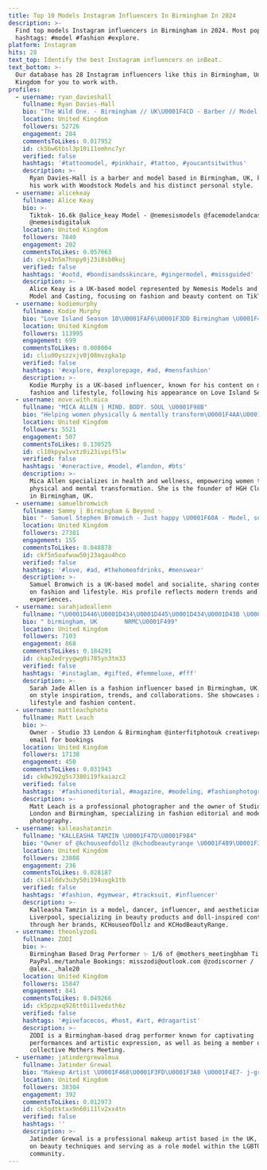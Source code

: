 ```yaml
---
title: Top 10 Models Instagram Influencers In Birmingham In 2024
description: >-
  Find top models Instagram influencers in Birmingham in 2024. Most popular
  hashtags: #model #fashion #explore.
platform: Instagram
hits: 28
text_top: Identify the best Instagram influencers on inBeat.
text_bottom: >-
  Our database has 28 Instagram influencers like this in Birmingham, United
  Kingdom for you to work with.
profiles:
  - username: ryan_davieshall
    fullname: Ryan Davies-Hall
    bio: "The Wild One. - Birmingham // UK\U0001F4CD - Barber // Model - @woodstockmodels \U0001F1EC\U0001F1E7 Enquiries: RYANDAVIESHALL@GMAIL.COM THE BLACK EDITION // OUT NOW"
    location: United Kingdom
    followers: 52726
    engagement: 284
    commentsToLikes: 0.017952
    id: ck5bw6tbsl3p10i11omhnc7yr
    verified: false
    hashtags: '#tattoomodel, #pinkhair, #tattoo, #youcantsitwithus'
    description: >-
      Ryan Davies-Hall is a barber and model based in Birmingham, UK, known for
      his work with Woodstock Models and his distinct personal style.
  - username: alicekeay
    fullname: Alice Keay
    bio: >-
      Tiktok- 16.6k @alice_keay Model - @nemesismodels @facemodelandcasting
      @nemesisdigitaluk
    location: United Kingdom
    followers: 7840
    engagement: 202
    commentsToLikes: 0.057663
    id: cky43n5m7hnpy0j23i8sb0kuj
    verified: false
    hashtags: '#ootd, #bondisandsskincare, #gingermodel, #missguided'
    description: >-
      Alice Keay is a UK-based model represented by Nemesis Models and Face
      Model and Casting, focusing on fashion and beauty content on TikTok.
  - username: kodiemurphy
    fullname: Kodie Murphy
    bio: "Love Island Season 10\U0001FAF6\U0001F3DD️ Birmingham \U0001F4CD \U0001F4E7 - Contactkodie@yahoo.com"
    location: United Kingdom
    followers: 113995
    engagement: 699
    commentsToLikes: 0.008004
    id: cliu00yszzxjv0j08mvzgka1p
    verified: false
    hashtags: '#explore, #explorepage, #ad, #mensfashion'
    description: >-
      Kodie Murphy is a UK-based influencer, known for his content on men's
      fashion and lifestyle, following his appearance on Love Island Season 10.
  - username: move.with.mica
    fullname: "MICA ALLEN | MIND. BODY. SOUL \U0001F98B"
    bio: "Helping women physically & mentally transform\U0001F4AA\U0001F3FD\U0001F9E0 Founder: @hghclub_ \U0001F97E Link below for all services & enquiries⬇️ Birmingham \U0001F4CD"
    location: United Kingdom
    followers: 5521
    engagement: 507
    commentsToLikes: 0.130525
    id: cl10kpyw1vxtz0i23ivpif5lw
    verified: false
    hashtags: '#oneractive, #model, #london, #bts'
    description: >-
      Mica Allen specializes in health and wellness, empowering women to achieve
      physical and mental transformation. She is the founder of HGH Club. Based
      in Birmingham, UK.
  - username: samuelbromwich
    fullname: Sammy | Birmingham & Beyond ✨
    bio: "- Samuel Stephen Bromwich - Just happy \U0001F60A - Model, socialite & reggae icon… Ok, so maybe not the last one, but still - samuelbromwich@googlemail.com ✉️"
    location: United Kingdom
    followers: 27381
    engagement: 155
    commentsToLikes: 0.048878
    id: ckf5n5oafwuw50j23agau4hco
    verified: false
    hashtags: '#love, #ad, #thehomeofdrinks, #menswear'
    description: >-
      Samuel Bromwich is a UK-based model and socialite, sharing content focused
      on fashion and lifestyle. His profile reflects modern trends and personal
      experiences.
  - username: sarahjadeallenn
    fullname: "\U0001D446\U0001D434\U0001D445\U0001D434\U0001D43B \U0001D43D\U0001D434\U0001D437\U0001D438 \U0001D434\U0001D43F\U0001D43F\U0001D438\U0001D441"
    bio: "⁣ ⁣⁣birmingham, UK ⠀ ⠀ ⠀ NRMC\U0001F499"
    location: United Kingdom
    followers: 7103
    engagement: 868
    commentsToLikes: 0.184291
    id: ckap2edryygwg0i785yn3tm33
    verified: false
    hashtags: '#instaglam, #gifted, #femmeluxe, #fff'
    description: >-
      Sarah Jade Allen is a fashion influencer based in Birmingham, UK, focusing
      on style inspiration, trends, and collaborations. She showcases a blend of
      lifestyle and fashion content.
  - username: mattleachphoto
    fullname: Matt Leach
    bio: >-
      Owner - Studio 33 London & Birmingham @interfitphotouk creativepro DM or
      email for bookings
    location: United Kingdom
    followers: 17138
    engagement: 450
    commentsToLikes: 0.031943
    id: ck0w392g5s7380i19fkaiazc2
    verified: false
    hashtags: '#fashioneditorial, #magazine, #modeling, #fashionphotographer'
    description: >-
      Matt Leach is a professional photographer and the owner of Studio 33 in
      London and Birmingham, specializing in fashion editorial and modeling
      photography.
  - username: kalleashatamzin
    fullname: "KALLEASHA TAMZIN \U0001F47D\U0001F984"
    bio: "Owner of @kchouseofdollz @kchodbeautyrange \U0001F489\U0001F338 Model | Dancer | Influencer | LashTech | Aesthetician China Doll \U0001F47D\U0001F98A \U0001F4CD Liverpool"
    location: United Kingdom
    followers: 23808
    engagement: 236
    commentsToLikes: 0.028187
    id: ck14lddv3u3y50i194uvgk1tb
    verified: false
    hashtags: '#fashion, #gymwear, #tracksuit, #influencer'
    description: >-
      Kalleasha Tamzin is a model, dancer, influencer, and aesthetician based in
      Liverpool, specializing in beauty products and doll-inspired content
      through her brands, KCHouseofDollz and KCHodBeautyRange.
  - username: theonlyzodi
    fullname: ZODI
    bio: >-
      Birmingham Based Drag Performer ✨ 1/6 of @mothers_meetingbham Tipping:
      PayPal.me/tanhale Bookings: misszodi@outlook.com @zodiscorner /
      @alex._.hale20
    location: United Kingdom
    followers: 15847
    engagement: 841
    commentsToLikes: 0.049266
    id: ck5pzpxq926tt0i11vedsth6z
    verified: false
    hashtags: '#givefacecos, #host, #art, #dragartist'
    description: >-
      ZODI is a Birmingham-based drag performer known for captivating
      performances and artistic expression, as well as being a member of the
      collective Mothers Meeting.
  - username: jatindergrewalmua
    fullname: Jatinder Grewal
    bio: "Makeup Artist \U0001F468\U0001F3FD‍\U0001F3A8 \U0001F4E7- j-grewal@hotmail.com \U0001F30E - WORLDWIDE UK \U0001F1EC\U0001F1E7 \U0001F9FF - role model for the @lgbtq"
    location: United Kingdom
    followers: 38304
    engagement: 392
    commentsToLikes: 0.012973
    id: ck5qdtktax9n60i11lv2xx4tn
    verified: false
    hashtags: ''
    description: >-
      Jatinder Grewal is a professional makeup artist based in the UK, focusing
      on beauty techniques and serving as a role model within the LGBTQ
      community.
---
```


